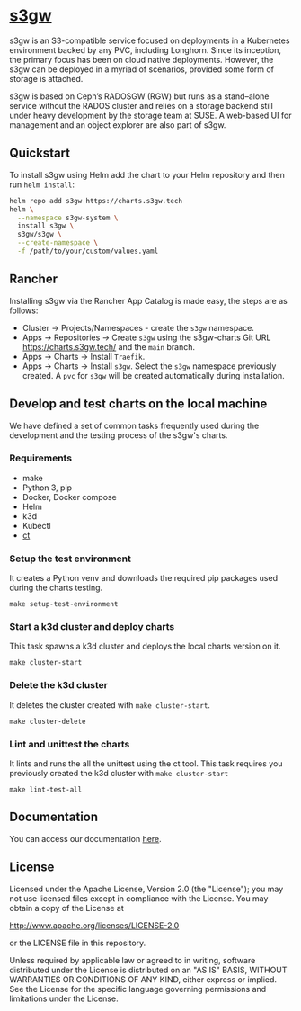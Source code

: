 # [s3gw][s3gw-url]

s3gw is an S3-compatible service focused on deployments in a Kubernetes
environment backed by any PVC, including Longhorn. Since its inception, the
primary focus has been on cloud native deployments. However, the s3gw can be
deployed in a myriad of scenarios, provided some form of storage is attached.

s3gw is based on Ceph’s RADOSGW (RGW) but runs as a stand–alone service without
the RADOS cluster and relies on a storage backend still under heavy development
by the storage team at SUSE. A web-based UI for management and an object
explorer are also part of s3gw.

## Quickstart

To install s3gw using Helm add the chart to your Helm repository and then run
`helm install`:

```bash
helm repo add s3gw https://charts.s3gw.tech
helm \
  --namespace s3gw-system \
  install s3gw \
  s3gw/s3gw \
  --create-namespace \
  -f /path/to/your/custom/values.yaml
```

## Rancher

Installing s3gw via the Rancher App Catalog is made easy, the steps are as
follows:

- Cluster -> Projects/Namespaces - create the `s3gw` namespace.
- Apps -> Repositories -> Create `s3gw` using the s3gw-charts Git URL
  <https://charts.s3gw.tech/> and the `main` branch.
- Apps -> Charts -> Install `Traefik`.
- Apps -> Charts -> Install `s3gw`. Select the `s3gw` namespace previously
  created. A `pvc` for `s3gw` will be created automatically during installation.

## Develop and test charts on the local machine

We have defined a set of common tasks frequently used during the
development and the testing process of the s3gw's charts.

### Requirements

- make
- Python 3, pip
- Docker, Docker compose
- Helm
- k3d
- Kubectl
- [ct][ct-url]

### Setup the test environment

It creates a Python venv and downloads the required pip packages used
during the charts testing.

```shell
make setup-test-environment
```

### Start a k3d cluster and deploy charts

This task spawns a k3d cluster and deploys the local charts version on it.

```shell
make cluster-start
```

### Delete the k3d cluster

It deletes the cluster created with `make cluster-start`.

```shell
make cluster-delete
```

### Lint and unittest the charts

It lints and runs the all the unittest using the ct tool.
This task requires you previously created the k3d cluster with
`make cluster-start`

```shell
make lint-test-all
```

## Documentation

You can access our documentation [here][docs-url].

## License

Licensed under the Apache License, Version 2.0 (the "License");
you may not use licensed files except in compliance with the License.
You may obtain a copy of the License at

<http://www.apache.org/licenses/LICENSE-2.0>

or the LICENSE file in this repository.

Unless required by applicable law or agreed to in writing, software
distributed under the License is distributed on an "AS IS" BASIS,
WITHOUT WARRANTIES OR CONDITIONS OF ANY KIND, either express or implied.
See the License for the specific language governing permissions and
limitations under the License.

[s3gw-url]: https://s3gw.tech
[docs-url]: https://s3gw-docs.readthedocs.io/en/latest/helm-charts/
[ct-url]: https://github.com/helm/chart-testing

